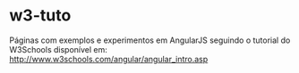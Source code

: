 # w3-tuto
Páginas com exemplos e experimentos em AngularJS seguindo o tutorial do W3Schools disponível em: http://www.w3schools.com/angular/angular_intro.asp
